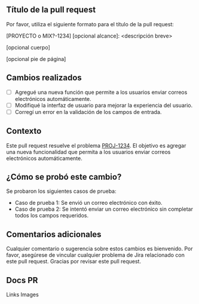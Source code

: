 ## Título de la pull request

Por favor, utiliza el siguiente formato para el título de la pull request:

[PROYECTO o MIX?-1234] <tipo>[opcional alcance]: <descripción breve>

[opcional cuerpo]

[opcional pie de página]

## Cambios realizados
- [ ] Agregué una nueva función que permite a los usuarios enviar correos electrónicos automáticamente.
- [ ] Modifiqué la interfaz de usuario para mejorar la experiencia del usuario.
- [ ] Corregí un error en la validación de los campos de entrada.

## Contexto
Este pull request resuelve el problema [PROJ-1234](https://example-jira.com/browse/PROJ-1234). El objetivo es agregar una nueva funcionalidad que permita a los usuarios enviar correos electrónicos automáticamente.

## ¿Cómo se probó este cambio?
Se probaron los siguientes casos de prueba:
- Caso de prueba 1: Se envió un correo electrónico con éxito.
- Caso de prueba 2: Se intentó enviar un correo electrónico sin completar todos los campos requeridos.

## Comentarios adicionales
Cualquier comentario o sugerencia sobre estos cambios es bienvenido. Por favor, asegúrese de vincular cualquier problema de Jira relacionado con este pull request. Gracias por revisar este pull request.
  
## Docs PR
Links
Images
